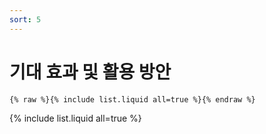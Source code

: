 ```yaml
---
sort: 5
---
```


# 기대 효과 및 활용 방안

```
{% raw %}{% include list.liquid all=true %}{% endraw %}
```

{% include list.liquid all=true %}
